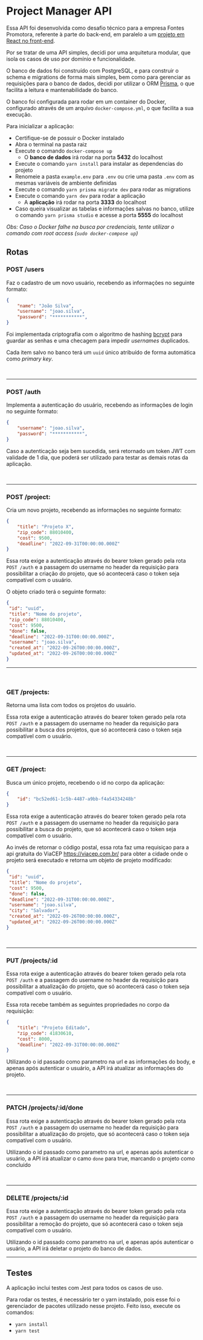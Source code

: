 # Project Manager API

Essa API foi desenvolvida como desafio técnico para a empresa Fontes Promotora, referente à parte do back-end, em paralelo a um [projeto em React no front-end](https://github.com/sdayube/react-project-manager).

Por se tratar de uma API simples, decidi por uma arquitetura modular, que isola os casos de uso por domínio e funcionalidade.

O banco de dados foi construído com PostgreSQL, e para construir o schema e migrations de forma mais simples, bem como para gerenciar as requisições para o banco de dados, decidi por utilizar o ORM [Prisma](https://www.prisma.io/), o que facilita a leitura e mantenabilidade do banco.

O banco foi configurada para rodar em um container do Docker, configurado através de um arquivo `docker-compose.yml`, o que facilita a sua execução.

Para inicializar a aplicação:
- Certifique-se de possuir o Docker instalado
- Abra o terminal na pasta raiz
- Execute o comando `docker-compose up` 
  - O **banco de dados** irá rodar na porta **5432** do localhost
- Execute o comando `yarn install` para instalar as dependencias do projeto
- Renomeie a pasta `example.env` para `.env` ou crie uma pasta `.env` com as mesmas variáveis de ambiente definidas
- Execute o comando `yarn prisma migrate dev` para rodar as migrations
- Execute o comando `yarn dev` para rodar a aplicação
  - A **aplicação** irá rodar na porta **3333** do localhost
- Caso queira visualizar as tabelas e informações salvas no banco, utilize o comando `yarn prisma studio` e acesse a porta **5555** do localhost

*Obs: Caso o Docker falhe na busca por credenciais, tente utilizar o comando com root access (`sudo docker-compose up`)*
  

## Rotas

### POST /users

Faz o cadastro de um novo usuário, recebendo as informações no seguinte formato:

```json
{
    "name": "João Silva",
    "username": "joao.silva",
    "password": "***********",
}
```
Foi implementada criptografia com o algoritmo de hashing [bcrypt](https://www.npmjs.com/package/bcrypt) para guardar as senhas e uma checagem para impedir *usernames* duplicados.

Cada item salvo no banco terá um `uuid` único atribuído de forma automática como *primary key*.

&nbsp;<br>

---
### POST /auth
Implementa a autenticação do usuário, recebendo as informações de login no seguinte formato:
  
```json
{
    "username": "joao.silva",
    "password": "***********",
}
```
Caso a autenticação seja bem sucedida, será retornado um token JWT com validade de 1 dia, que poderá ser utilizado para testar as demais rotas da aplicação.

&nbsp;<br>

---
### POST /project:
Cria um novo projeto, recebendo as informações no seguinte formato:
  
```json
{
    "title": "Projeto X",
    "zip_code": 88010400,
    "cost": 9500,
    "deadline": "2022-09-31T00:00:00.000Z"
}
```
Essa rota exige a autenticação através do bearer token gerado pela rota `POST /auth` e a passagem do username no header da requisição para possibilitar a criação do projeto, que só acontecerá caso o token seja compatível com o usuário.

O objeto criado terá o seguinte formato:

```json
{
 "id": "uuid",
 "title": "Nome do projeto",
 "zip_code": 88010400,
 "cost": 9500,
 "done": false,
 "deadline": "2022-09-31T00:00:00.000Z",
 "username": "joao.silva",
 "created_at": "2022-09-26T00:00:00.000Z",
 "updated_at": "2022-09-26T00:00:00.000Z"
}

```
---
&nbsp;<br>

### GET /projects:
Retorna uma lista com todos os projetos do usuário.

Essa rota exige a autenticação através do bearer token gerado pela rota `POST /auth` e a passagem do username no header da requisição para possibilitar a busca dos projetos, que só acontecerá caso o token seja compatível com o usuário.

&nbsp;<br>

---
### GET /project:
Busca um único projeto, recebendo o id no corpo da aplicação:
  
```json
{
	"id": "bc52ed61-1c5b-4487-a9bb-f4a54334248b"
}
```
Essa rota exige a autenticação através do bearer token gerado pela rota `POST /auth` e a passagem do username no header da requisição para possibilitar a busca do projeto, que só acontecerá caso o token seja compatível com o usuário.

Ao invés de retornar o código postal, essa rota faz uma requisiçao para a api gratuita do ViaCEP https://viacep.com.br/ para obter a cidade onde o projeto será executado e retorna um objeto de projeto modificado:

```json
{
 "id": "uuid",
 "title": "Nome do projeto",
 "cost": 9500,
 "done": false,
 "deadline": "2022-09-31T00:00:00.000Z",
 "username": "joao.silva",
 "city": "Salvador",
 "created_at": "2022-09-26T00:00:00.000Z",
 "updated_at": "2022-09-26T00:00:00.000Z"
}

```

&nbsp;<br>

---
### PUT /projects/:id
Essa rota exige a autenticação através do bearer token gerado pela rota `POST /auth` e a passagem do username no header da requisição para possibilitar a atualização do projeto, que só acontecerá caso o token seja compatível com o usuário.

Essa rota recebe também as seguintes propriedades no corpo da requisição:

```json
{
	"title": "Projeto Editado",
	"zip_code": 41830610,
	"cost": 8000,
	"deadline": "2022-09-31T00:00:00.000Z"
}
```

Utilizando o id passado como parametro na url e as informações do body, e apenas após autenticar o usuário, a API irá atualizar as informações do projeto.

&nbsp;<br>

---

### PATCH /projects/:id/done
Essa rota exige a autenticação através do bearer token gerado pela rota `POST /auth` e a passagem do username no header da requisição para possibilitar a atualização do projeto, que só acontecerá caso o token seja compatível com o usuário.

Utilizando o id passado como parametro na url, e apenas após autenticar o usuário, a API irá atualizar o camo `done` para true, marcando o projeto como concluído

&nbsp;<br>

---

### DELETE /projects/:id
Essa rota exige a autenticação através do bearer token gerado pela rota `POST /auth` e a passagem do username no header da requisição para possibilitar a remoção do projeto, que só acontecerá caso o token seja compatível com o usuário.

Utilizando o id passado como parametro na url, e apenas após autenticar o usuário, a API irá deletar o projeto do banco de dados.

---

## Testes
A aplicação inclui testes com Jest para todos os casos de uso.

Para rodar os testes, é necessário ter o yarn instalado, pois esse foi o gerenciador de pacotes utilizado nesse projeto. Feito isso, execute os comandos:
  - `yarn install`
  - `yarn test`
